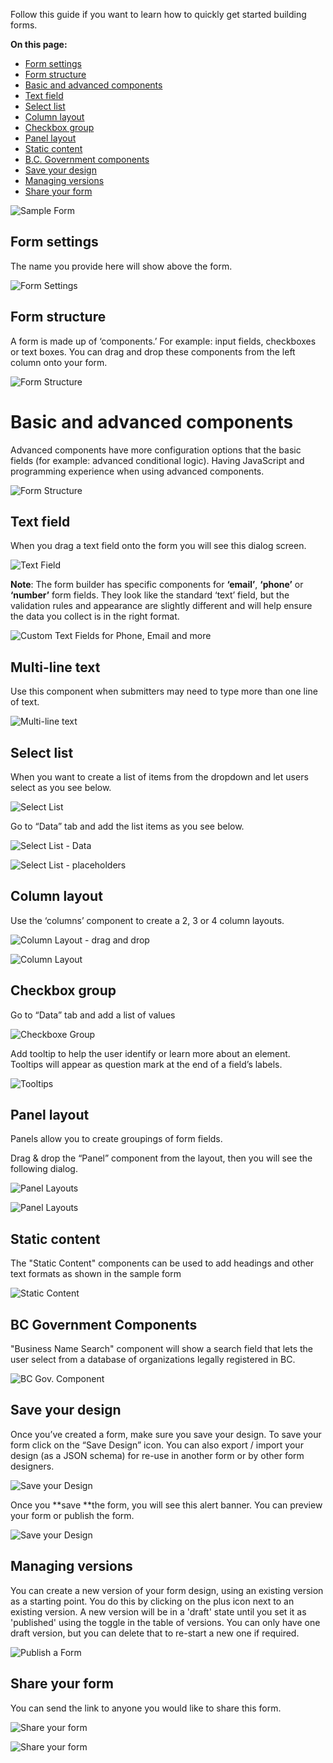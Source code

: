 Follow this guide if you want to learn how to quickly get started building forms.

**On this page:**
* [Form settings](#form-settings)
* [Form structure](#form-structure)
* [Basic and advanced components](#Basic-and-advanced-components)
* [Text field](#Text-field)
* [Select list](#Select-list)
* [Column layout](#Column-layout)
* [Checkbox group](#Checkbox-group)
* [Panel layout](#Panel-layout)
* [Static content](#static-content)
* [B.C. Government components](#B.C.-Government-components)
* [Save your design](#Save-your-design)
* [Managing versions](#Managing-versions)
* [Share your form](#Share-your-form)

![Sample Form](images/sample_form.png) 

## Form settings

The name you provide here will show above the form.

![Form Settings](images/formsetting.png)


## Form structure

A form is made up of ‘components.’ For example: input fields, checkboxes or text boxes. You can drag and drop these components from the left column onto your form.

![Form Structure](images/form_structure.png)

# Basic and advanced components

Advanced components have more configuration options that the basic fields (for example: advanced conditional logic). Having JavaScript and programming experience when using advanced components.

![Form Structure](images/basic_advanced.png)

## Text field

When you drag a text field onto the form you will see this dialog screen.

![Text Field](images/text_field.png)

**Note**: The form builder has specific components for **‘email’**, **‘phone’** or **‘number’** form fields. They look like the standard ‘text’ field, but the validation rules and appearance are slightly different and will help ensure the data you collect is in the right format.

![Custom Text Fields for Phone, Email and more](images/note.png)

## Multi-line text

Use this component when submitters may need to type more than one line of text.

![Multi-line text](images/multi_line.png)

## Select list

When you want to create a list of items from the dropdown and let users select as you see below.

![Select List](images/select_list.png)

Go to “Data” tab and add the list items as you see below.

![Select List - Data](images/data.png)

![Select List - placeholders](images/placeholder.png)

## Column layout

Use the ‘columns’ component to create a 2, 3 or 4 column layouts. 

![Column Layout - drag and drop](images/column_drag_drop.png)

![Column Layout](images/column_label.png)

## Checkbox group

Go to “Data” tab and add a list of values

![Checkboxe Group](images/checkbox.png)

Add tooltip to help the user identify or learn more about an element. Tooltips will appear as question mark at the end of a field’s labels.

![Tooltips](images/tooltip.png)

## Panel layout
Panels allow you to create groupings of form fields.

Drag & drop the “Panel” component from the layout, then you will see the following dialog.

![Panel Layouts](images/panel_title.png)

![Panel Layouts](images/panel_layout.png)

## Static content

The "Static Content" components can be used to add headings and other text formats as shown in the sample form

![Static Content](images/static_content.png)

## BC Government Components

"Business Name Search" component will show a search field that lets the user select from a database of organizations legally registered in BC.

![BC Gov. Component](images/bc_gov_component.png)

## Save your design

Once you’ve created a form, make sure you save your design. To save your form click on the “Save Design” icon. You can also export / import your design (as a JSON schema) for re-use in another form or by other form designers.

![Save your Design](images/save.png)

Once you **save **the form, you will see this alert banner. You can preview your form or publish the form.

![Save your Design](images/save_draft.png)

## Managing versions

You can create a new version of your form design, using an existing version as a starting point. You do this by clicking on the plus icon next to an existing version. A new version will be in a 'draft' state until you set it as 'published' using the toggle in the table of versions. You can only have one draft version, but you can delete that to re-start a new one if required.

![Publish a Form](images/publish.png)

## Share your form

You can send the link to anyone you would like to share this form.

![Share your form](images/share.png)

![Share your form](images/share_link.png)
